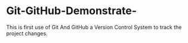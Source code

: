 # Git-GitHub-Demonstrate-
This is first use of Git And GitHub a Version Control System to track the project changes.
